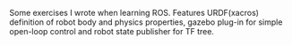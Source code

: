 Some exercises I wrote when learning ROS. Features URDF(xacros) definition of robot body and physics properties, gazebo plug-in for simple open-loop control and robot state publisher for TF tree.
